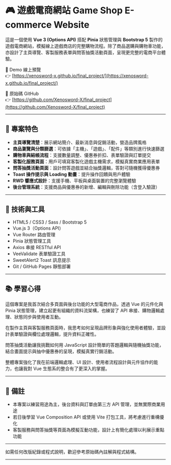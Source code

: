 # 🎮 遊戲電商網站 Game Shop E-commerce Website

這是一個使用 **Vue 3 (Options API)** 搭配 **Pinia** 狀態管理與 **Bootstrap 5** 製作的遊戲電商網站，模擬線上遊戲商店的完整購物流程。除了商品選購與購物車功能，亦設計了主頁導覽、客製服務表單與問答抽獎活動頁面，呈現更完整的電商平台體驗。

🔗 Demo 線上預覽  
👉 [https://xenosword-x.github.io/final_project/](https://xenosword-x.github.io/final_project/)

📂 原始碼 GitHub  
👉 [https://github.com/Xenosword-X/final_project](https://github.com/Xenosword-X/final_project)

---

## 📌 專案特色

- **主頁導覽清楚**：展示網站簡介、最新消息與促銷活動，營造品牌風格
- **商品瀏覽與分類篩選**：可依據「主機」、「遊戲」、「配件」等類別進行快速篩選
- **購物車與結帳流程**：支援數量調整、優惠券折扣、表單驗證與訂單提交
- **客製化服務頁面**：用戶可填寫客製化遊戲主機需求，模擬真實商業應用表單
- **問答抽獎活動頁面**：設計問答遊戲並結合抽獎邏輯，答對可隨機獲得優惠券
- **Toast 操作提示與 Loading 動畫**：提升操作回饋與用戶體驗
- **RWD 響應式設計**：支援手機、平板與桌面裝置的完整瀏覽體驗
- **後台管理系統**：支援商品與優惠券的新增、編輯與刪除功能（含登入驗證）

---

## 📁 技術與工具

- HTML5 / CSS3 / Sass / Bootstrap 5  
- Vue.js 3（Options API）  
- Vue Router 路由管理  
- Pinia 狀態管理工具  
- Axios 串接 RESTful API  
- VeeValidate 表單驗證工具  
- SweetAlert2 Toast 訊息提示  
- Git / GitHub Pages 靜態部署

---

## 📚 學習心得

這個專案是我首次結合多頁面與後台功能的大型電商作品，透過 Vue 的元件化與 Pinia 狀態管理，建立起更有組織的資料流架構，也練習了 API 串接、購物邏輯處理、狀態同步與使用者互動。

在製作主頁與客製服務頁面時，我思考如何呈現品牌形象與強化使用者體驗，並設計表單驗證與欄位處理邏輯，提升資料正確性。

問答抽獎活動讓我挑戰如何用 JavaScript 設計簡單的答題邏輯與隨機抽獎功能，結合畫面提示與抽中優惠券的呈現，模擬真實行銷活動。

整體專案強化了我在前端邏輯處理、UI 設計、使用者流程設計與元件協作的能力，也讓我對 Vue 生態系的整合有了更深入的掌握。

---

## 📝 備註

- 本專案以練習用途為主，後台資料與訂單由第三方 API 管理，並無實際商業用途  
- 若日後學習 Vue Composition API 或使用 Vite 打包工具，將考慮進行重構優化  
- 客製服務與問答抽獎等頁面為模擬互動功能，設計上有簡化處理以利展示重點功能

---

如需任何改版紀錄或程式說明，歡迎參考原始碼內註解與程式結構。

---
